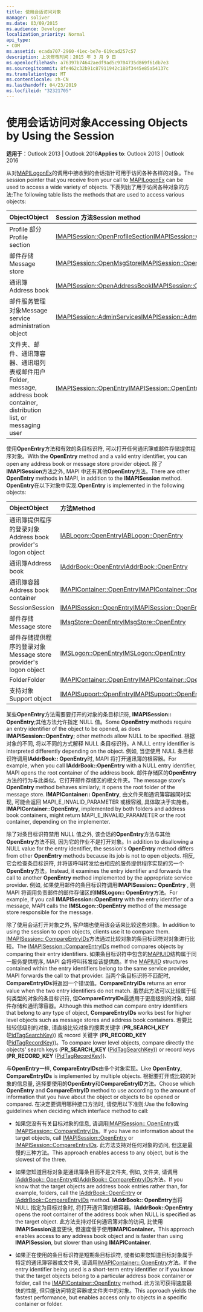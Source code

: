 ```yaml
---
title: 使用会话访问对象
manager: soliver
ms.date: 03/09/2015
ms.audience: Developer
localization_priority: Normal
api_type:
- COM
ms.assetid: ecada707-2960-41ec-be7e-619cad257c57
description: 上次修改时间：2015 年 3 月 9 日
ms.openlocfilehash: a76397b74642aedf9ad5c9704735d869f61db7e3
ms.sourcegitcommit: 8fe462c32b91c87911942c188f3445e85a54137c
ms.translationtype: MT
ms.contentlocale: zh-CN
ms.lasthandoff: 04/23/2019
ms.locfileid: "32321705"
---
```

# <a name="accessing-objects-by-using-the-session"></a><span data-ttu-id="5dd0c-103">使用会话访问对象</span><span class="sxs-lookup"><span data-stu-id="5dd0c-103">Accessing Objects by Using the Session</span></span>

  
  
<span data-ttu-id="5dd0c-104">**适用于**：Outlook 2013 | Outlook 2016</span><span class="sxs-lookup"><span data-stu-id="5dd0c-104">**Applies to**: Outlook 2013 | Outlook 2016</span></span> 
  
<span data-ttu-id="5dd0c-105">从对[MAPILogonEx](mapilogonex.md)的调用中接收到的会话指针可用于访问各种各样的对象。</span><span class="sxs-lookup"><span data-stu-id="5dd0c-105">The session pointer that you receive from your call to [MAPILogonEx](mapilogonex.md) can be used to access a wide variety of objects.</span></span> <span data-ttu-id="5dd0c-106">下表列出了用于访问各种对象的方法:</span><span class="sxs-lookup"><span data-stu-id="5dd0c-106">The following table lists the methods that are used to access various objects:</span></span> 
  
|<span data-ttu-id="5dd0c-107">**Object**</span><span class="sxs-lookup"><span data-stu-id="5dd0c-107">**Object**</span></span>|<span data-ttu-id="5dd0c-108">**Session 方法**</span><span class="sxs-lookup"><span data-stu-id="5dd0c-108">**Session method**</span></span>|
|:-----|:-----|
|<span data-ttu-id="5dd0c-109">Profile 部分</span><span class="sxs-lookup"><span data-stu-id="5dd0c-109">Profile section</span></span>  <br/> |[<span data-ttu-id="5dd0c-110">IMAPISession::OpenProfileSection</span><span class="sxs-lookup"><span data-stu-id="5dd0c-110">IMAPISession::OpenProfileSection</span></span>](imapisession-openprofilesection.md) <br/> |
|<span data-ttu-id="5dd0c-111">邮件存储</span><span class="sxs-lookup"><span data-stu-id="5dd0c-111">Message store</span></span>  <br/> |[<span data-ttu-id="5dd0c-112">IMAPISession::OpenMsgStore</span><span class="sxs-lookup"><span data-stu-id="5dd0c-112">IMAPISession::OpenMsgStore</span></span>](imapisession-openmsgstore.md) <br/> |
|<span data-ttu-id="5dd0c-113">通讯簿</span><span class="sxs-lookup"><span data-stu-id="5dd0c-113">Address book</span></span>  <br/> |[<span data-ttu-id="5dd0c-114">IMAPISession::OpenAddressBook</span><span class="sxs-lookup"><span data-stu-id="5dd0c-114">IMAPISession::OpenAddressBook</span></span>](imapisession-openaddressbook.md) <br/> |
|<span data-ttu-id="5dd0c-115">邮件服务管理对象</span><span class="sxs-lookup"><span data-stu-id="5dd0c-115">Message service administration object</span></span>  <br/> |[<span data-ttu-id="5dd0c-116">IMAPISession::AdminServices</span><span class="sxs-lookup"><span data-stu-id="5dd0c-116">IMAPISession::AdminServices</span></span>](imapisession-adminservices.md) <br/> |
|<span data-ttu-id="5dd0c-117">文件夹、邮件、通讯簿容器、通讯组列表或邮件用户</span><span class="sxs-lookup"><span data-stu-id="5dd0c-117">Folder, message, address book container, distribution list, or messaging user</span></span>  <br/> |[<span data-ttu-id="5dd0c-118">IMAPISession::OpenEntry</span><span class="sxs-lookup"><span data-stu-id="5dd0c-118">IMAPISession::OpenEntry</span></span>](imapisession-openentry.md) <br/> |
   
<span data-ttu-id="5dd0c-119">使用**OpenEntry**方法和有效的条目标识符, 可以打开任何通讯簿或邮件存储提供程序对象。</span><span class="sxs-lookup"><span data-stu-id="5dd0c-119">With the **OpenEntry** method and a valid entry identifier, you can open any address book or message store provider object.</span></span> <span data-ttu-id="5dd0c-120">除了**IMAPISession**方法之外, MAPI 中还有其他**OpenEntry**方法。</span><span class="sxs-lookup"><span data-stu-id="5dd0c-120">There are other **OpenEntry** methods in MAPI, in addition to the **IMAPISession** method.</span></span> <span data-ttu-id="5dd0c-121">**OpenEntry**在以下对象中实现:</span><span class="sxs-lookup"><span data-stu-id="5dd0c-121">**OpenEntry** is implemented in the following objects:</span></span> 
  
|<span data-ttu-id="5dd0c-122">**Object**</span><span class="sxs-lookup"><span data-stu-id="5dd0c-122">**Object**</span></span>|<span data-ttu-id="5dd0c-123">**方法**</span><span class="sxs-lookup"><span data-stu-id="5dd0c-123">**Method**</span></span>|
|:-----|:-----|
|<span data-ttu-id="5dd0c-124">通讯簿提供程序的登录对象</span><span class="sxs-lookup"><span data-stu-id="5dd0c-124">Address book provider's logon object</span></span>  <br/> |[<span data-ttu-id="5dd0c-125">IABLogon::OpenEntry</span><span class="sxs-lookup"><span data-stu-id="5dd0c-125">IABLogon::OpenEntry</span></span>](iablogon-openentry.md) <br/> |
|<span data-ttu-id="5dd0c-126">通讯簿</span><span class="sxs-lookup"><span data-stu-id="5dd0c-126">Address book</span></span>  <br/> |[<span data-ttu-id="5dd0c-127">IAddrBook::OpenEntry</span><span class="sxs-lookup"><span data-stu-id="5dd0c-127">IAddrBook::OpenEntry</span></span>](iaddrbook-openentry.md) <br/> |
|<span data-ttu-id="5dd0c-128">通讯簿容器</span><span class="sxs-lookup"><span data-stu-id="5dd0c-128">Address book container</span></span>  <br/> |[<span data-ttu-id="5dd0c-129">IMAPIContainer::OpenEntry</span><span class="sxs-lookup"><span data-stu-id="5dd0c-129">IMAPIContainer::OpenEntry</span></span>](imapicontainer-openentry.md) <br/> |
|<span data-ttu-id="5dd0c-130">Session</span><span class="sxs-lookup"><span data-stu-id="5dd0c-130">Session</span></span>  <br/> |[<span data-ttu-id="5dd0c-131">IMAPISession::OpenEntry</span><span class="sxs-lookup"><span data-stu-id="5dd0c-131">IMAPISession::OpenEntry</span></span>](imapisession-openentry.md) <br/> |
|<span data-ttu-id="5dd0c-132">邮件存储</span><span class="sxs-lookup"><span data-stu-id="5dd0c-132">Message store</span></span>  <br/> |[<span data-ttu-id="5dd0c-133">IMsgStore::OpenEntry</span><span class="sxs-lookup"><span data-stu-id="5dd0c-133">IMsgStore::OpenEntry</span></span>](imsgstore-openentry.md) <br/> |
|<span data-ttu-id="5dd0c-134">邮件存储提供程序的登录对象</span><span class="sxs-lookup"><span data-stu-id="5dd0c-134">Message store provider's logon object</span></span>  <br/> |[<span data-ttu-id="5dd0c-135">IMSLogon::OpenEntry</span><span class="sxs-lookup"><span data-stu-id="5dd0c-135">IMSLogon::OpenEntry</span></span>](imslogon-openentry.md) <br/> |
|<span data-ttu-id="5dd0c-136">Folder</span><span class="sxs-lookup"><span data-stu-id="5dd0c-136">Folder</span></span>  <br/> |[<span data-ttu-id="5dd0c-137">IMAPIContainer::OpenEntry</span><span class="sxs-lookup"><span data-stu-id="5dd0c-137">IMAPIContainer::OpenEntry</span></span>](imapicontainer-openentry.md) <br/> |
|<span data-ttu-id="5dd0c-138">支持对象</span><span class="sxs-lookup"><span data-stu-id="5dd0c-138">Support object</span></span>  <br/> |[<span data-ttu-id="5dd0c-139">IMAPISupport::OpenEntry</span><span class="sxs-lookup"><span data-stu-id="5dd0c-139">IMAPISupport::OpenEntry</span></span>](imapisupport-openentry.md) <br/> |
   
<span data-ttu-id="5dd0c-140">某些**OpenEntry**方法需要要打开的对象的条目标识符, **IMAPISession:: OpenEntry**;其他方法允许指定 NULL 值。</span><span class="sxs-lookup"><span data-stu-id="5dd0c-140">Some **OpenEntry** methods require an entry identifier of the object to be opened, as does **IMAPISession::OpenEntry**; other methods allow NULL to be specified.</span></span> <span data-ttu-id="5dd0c-141">根据对象的不同, 将以不同的方式解释 NULL 条目标识符。</span><span class="sxs-lookup"><span data-stu-id="5dd0c-141">A NULL entry identifier is interpreted differently depending on the object.</span></span> <span data-ttu-id="5dd0c-142">例如, 当您使用 NULL 条目标识符调用**IAddrBook:: OpenEntry**时, MAPI 将打开通讯簿的根容器。</span><span class="sxs-lookup"><span data-stu-id="5dd0c-142">For example, when you call **IAddrBook::OpenEntry** with a NULL entry identifier, MAPI opens the root container of the address book.</span></span> <span data-ttu-id="5dd0c-143">邮件存储区的**OpenEntry**方法的行为与此类似。它打开邮件存储区的根文件夹。</span><span class="sxs-lookup"><span data-stu-id="5dd0c-143">The message store's **OpenEntry** method behaves similarly; it opens the root folder of the message store.</span></span> <span data-ttu-id="5dd0c-144">**IMAPIContainer:: OpenEntry**, 由文件夹和通讯簿容器同时实现, 可能会返回 MAPI_E_INVALID_PARAMETER 或根容器, 具体取决于实施者。</span><span class="sxs-lookup"><span data-stu-id="5dd0c-144">**IMAPIContainer::OpenEntry**, implemented by both folders and address book containers, might return MAPI_E_INVALID_PARAMETER or the root container, depending on the implementer.</span></span> 
  
<span data-ttu-id="5dd0c-145">除了对条目标识符禁用 NULL 值之外, 该会话的**OpenEntry**方法与其他**OpenEntry**方法不同, 因为它的作业不是打开对象。</span><span class="sxs-lookup"><span data-stu-id="5dd0c-145">In addition to disallowing a NULL value for the entry identifier, the session's **OpenEntry** method differs from other **OpenEntry** methods because its job is not to open objects.</span></span> <span data-ttu-id="5dd0c-146">相反, 它会检查条目标识符, 并将该呼叫转发给由相应的服务提供程序实现的另一个**OpenEntry**方法。</span><span class="sxs-lookup"><span data-stu-id="5dd0c-146">Instead, it examines the entry identifier and forwards the call to another **OpenEntry** method implemented by the appropriate service provider.</span></span> <span data-ttu-id="5dd0c-147">例如, 如果使用邮件的条目标识符调用**IMAPISession:: OpenEntry** , 则 MAPI 将调用负责邮件的邮件存储区的**IMSLogon:: OpenEntry**方法。</span><span class="sxs-lookup"><span data-stu-id="5dd0c-147">For example, if you call **IMAPISession::OpenEntry** with the entry identifier of a message, MAPI calls the **IMSLogon::OpenEntry** method of the message store responsible for the message.</span></span> 
  
<span data-ttu-id="5dd0c-148">除了使用会话打开对象之外, 客户端也使用该会话来比较这些对象。</span><span class="sxs-lookup"><span data-stu-id="5dd0c-148">In addition to using the session to open objects, clients use it to compare them.</span></span> <span data-ttu-id="5dd0c-149">[IMAPISession:: CompareEntryIDs](imapisession-compareentryids.md)方法通过比较对象的条目标识符对对象进行比较。</span><span class="sxs-lookup"><span data-stu-id="5dd0c-149">The [IMAPISession::CompareEntryIDs](imapisession-compareentryids.md) method compares objects by comparing their entry identifiers.</span></span> <span data-ttu-id="5dd0c-150">如果条目标识符中包含的[MAPIUID](mapiuid.md)结构属于同一服务提供程序, MAPI 会将呼叫转发给该提供商。</span><span class="sxs-lookup"><span data-stu-id="5dd0c-150">If the [MAPIUID](mapiuid.md) structures contained within the entry identifiers belong to the same service provider, MAPI forwards the call to that provider.</span></span> <span data-ttu-id="5dd0c-151">当两个条目标识符不匹配时, **CompareEntryIDs**将返回一个错误值。</span><span class="sxs-lookup"><span data-stu-id="5dd0c-151">**CompareEntryIDs** returns an error value when the two entry identifiers do not match.</span></span> <span data-ttu-id="5dd0c-152">虽然此方法可以比较属于任何类型的对象的条目标识符, 但**CompareEntryIDs**最适用于更高级别的对象, 如邮件存储和通讯簿容器。</span><span class="sxs-lookup"><span data-stu-id="5dd0c-152">Although this method can compare entry identifiers that belong to any type of object, **CompareEntryIDs** works best for higher level objects such as message stores and address book containers.</span></span> <span data-ttu-id="5dd0c-153">若要比较较低级别的对象, 请直接比较对象的搜索关键字 (**PR_SEARCH_KEY** ([PidTagSearchKey](pidtagsearchkey-canonical-property.md))) 或 record 关键字 (**PR_RECORD_KEY** ([PidTagRecordKey](pidtagrecordkey-canonical-property.md)))。</span><span class="sxs-lookup"><span data-stu-id="5dd0c-153">To compare lower level objects, compare directly the objects' search keys (**PR_SEARCH_KEY** ([PidTagSearchKey](pidtagsearchkey-canonical-property.md))) or record keys (**PR_RECORD_KEY** ([PidTagRecordKey](pidtagrecordkey-canonical-property.md))).</span></span> 
  
<span data-ttu-id="5dd0c-154">与**OpenEntry**一样, **CompareEntryIDs**由多个对象实现。</span><span class="sxs-lookup"><span data-stu-id="5dd0c-154">Like **OpenEntry**, **CompareEntryIDs** is implemented by multiple objects.</span></span> <span data-ttu-id="5dd0c-155">根据要打开或比较的对象的信息量, 选择要使用的**OpenEntry**和**CompareEntryID**方法。</span><span class="sxs-lookup"><span data-stu-id="5dd0c-155">Choose which **OpenEntry** and **CompareEntryID** method to use according to the amount of information that you have about the object or objects to be opened or compared.</span></span> <span data-ttu-id="5dd0c-156">在决定要调用哪种接口方法时, 请使用以下准则:</span><span class="sxs-lookup"><span data-stu-id="5dd0c-156">Use the following guidelines when deciding which interface method to call:</span></span> 
  
- <span data-ttu-id="5dd0c-157">如果您没有有关目标对象的信息, 请调用[IMAPISession:: OpenEntry](imapisession-openentry.md)或[IMAPISession:: CompareEntryIDs](imapisession-compareentryids.md)。</span><span class="sxs-lookup"><span data-stu-id="5dd0c-157">If you have no information about the target objects, call [IMAPISession::OpenEntry](imapisession-openentry.md) or [IMAPISession::CompareEntryIDs](imapisession-compareentryids.md).</span></span> <span data-ttu-id="5dd0c-158">此方法支持对任何对象的访问, 但这是最慢的三种方法。</span><span class="sxs-lookup"><span data-stu-id="5dd0c-158">This approach enables access to any object, but is the slowest of the three.</span></span>
    
- <span data-ttu-id="5dd0c-159">如果您知道目标对象是通讯簿条目而不是文件夹, 例如, 文件夹, 请调用[IAddrBook:: OpenEntry](iaddrbook-openentry.md)或[IAddrBook:: CompareEntryIDs](iaddrbook-compareentryids.md)方法。</span><span class="sxs-lookup"><span data-stu-id="5dd0c-159">If you know that the target objects are address book entries rather than, for example, folders, call the [IAddrBook::OpenEntry](iaddrbook-openentry.md) or [IAddrBook::CompareEntryIDs](iaddrbook-compareentryids.md) method.</span></span> <span data-ttu-id="5dd0c-160">**IAddrBook:: OpenEntry**当将 NULL 指定为目标对象时, 将打开通讯簿的根容器。</span><span class="sxs-lookup"><span data-stu-id="5dd0c-160">**IAddrBook::OpenEntry** opens the root container of the address book when NULL is specified as the target object.</span></span> <span data-ttu-id="5dd0c-161">此方法支持对任何通讯簿对象的访问, 比使用**IMAPISession**速度更快, 但速度慢于使用**IMAPIContainer**。</span><span class="sxs-lookup"><span data-stu-id="5dd0c-161">This approach enables access to any address book object and is faster than using **IMAPISession**, but slower than using **IMAPIContainer**.</span></span>
    
- <span data-ttu-id="5dd0c-162">如果正在使用的条目标识符是短期条目标识符, 或者如果您知道目标对象属于特定的通讯簿容器或文件夹, 请调用[IMAPIContainer:: OpenEntry](imapicontainer-openentry.md)方法。</span><span class="sxs-lookup"><span data-stu-id="5dd0c-162">If the entry identifier being used is a short-term entry identifier or if you know that the target objects belong to a particular address book container or folder, call the [IMAPIContainer::OpenEntry](imapicontainer-openentry.md) method.</span></span> <span data-ttu-id="5dd0c-163">此方法可获得速度最快的性能, 但只能访问特定容器或文件夹中的对象。</span><span class="sxs-lookup"><span data-stu-id="5dd0c-163">This approach yields the fastest performance, but enables access only to objects in a specific container or folder.</span></span> 
    

